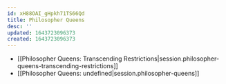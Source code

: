 ```yaml
---
id: xH88OAI_gHpkh71TS66Qd
title: Philosopher Queens
desc: ''
updated: 1643723096373
created: 1643723096373
---
```


- [[Philosopher Queens:  Transcending Restrictions|session.philosopher-queens-transcending-restrictions]]
- [[Philosopher Queens: undefined|session.philosopher-queens]]
